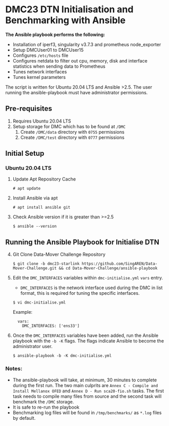 # DMC23 DTN Initialisation and Benchmarking with Ansible 

**The Ansible playbook performs the following:**

- Installation of iperf3, singularity v3.7.3 and prometheus node_exporter
- Setup DMCUser01 to DMCUser15
- Configures `/etc/hosts` file
- Configures netdata to filter out cpu, memory, disk and interface statistics when sending data to Prometheus
- Tunes network interfaces
- Tunes kernel parameters

The script is written for Ubuntu 20.04 LTS and Ansible >2.5. The user running the ansible-playbook must have administrator permissions.

## Pre-requisites

1. Requires Ubuntu 20.04 LTS
1. Setup storage for DMC which has to be found at `/DMC`
    1. Create `/DMC/data` directory with `0755` permissions
    1. Create `/DMC/test` directory with `0777` permissions


## Initial Setup
### Ubuntu 20.04 LTS

1. Update Apt Repository Cache

    ```
    # apt update
    ```

2. Install Ansible via apt

    ```
    # apt install ansible git
    ```
  
3. Check Ansible version if it is greater than >=2.5

    ```
    $ ansible --version
    ```

## Running the Ansible Playbook for Initialise DTN
4. Git Clone Data-Mover Challenge Repository

      ```
      $ git clone -b dmc23-starlink https://github.com/SingAREN/Data-Mover-Challenge.git && cd Data-Mover-Challenge/ansible-playbook
      ```

5. Edit the `DMC_INTERFACES` variables within `dmc-initialise.yml` `vars` entry. 
    - `DMC_INTERFACES` is the network interface used during the DMC in list format, this is required for tuning the specific interfaces.
    
    ```
    $ vi dmc-initialise.yml
    ```
    Example:
    
    ```
      vars:
        DMC_INTERFACES: ['ens33']
    ```
    
6. Once the `DMC_INTERFACES` variables have been added, run the Ansible playbook with the `-b -K` flags. The flags indicate Ansible to become the administrator user.

    ```
    $ ansible-playbook -b -K dmc-initialise.yml
    ``` 

### Notes:
- The ansible-playbook will take, at minimum, 30 minutes to complete during the first run. The two main culprits are `Annex C - Compile and Install Mellanox OFED` and `Annex D - Run sca20-fio.sh` tasks. The first task needs to compile many files from source and the second task will benchmark the `/DMC` storage. 
- It is safe to re-run the playbook 
- Benchmarking log files will be found in `/tmp/benchmarks/` as `*.log` files by default.
